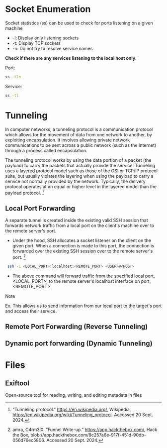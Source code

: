 # Socket Enumeration
Socket statistics (ss) can be used to check for ports listening on a given machine
- \-l: Display only listening sockets
- \-t: Display TCP sockets
- \-n: Do not try to resolve service names

**Check if there are any services listening to the local host only:**

Port:
```bash
ss -tln
```
Service:
```bash
ss -tl
```

# Tunneling 
In computer networks, a tunneling protocol is a communication protocol which allows for 
the movement of data from one network to another, by exploiting encapsulation. It 
involves allowing private network communications to be sent across a public network 
(such as the Internet) through a process called encapsulation.

The tunneling protocol works by using the data portion of a packet (the payload) to carry the packets that actually provide the service. Tunneling uses a layered protocol model such as those of the OSI or TCP/IP protocol suite, but usually violates the layering when using the payload to carry a service not normally provided by the network. Typically, the delivery protocol operates at an equal or higher level in the layered model than the payload protocol. [^1]
## Local Port Forwarding 
A separate tunnel is created inside the existing valid SSH session that forwards network 
traffic from a local port on the client's machine over to the remote server's port. 
- Under the hood, SSH allocates a socket listener on the client on the given port. When a connection is made to this port, the connection is forwarded over the existing SSH session over to the remote server's port. [^2]
```bash
 ssh -L <LOCAL_PORT>:localhost:<REMOTE_PORT> <USER>@<HOST>
```
- The above command will forward traffic from the specified local port, <LOCAL_PORT>, to the remote server's localhost interface on port, <REMOTE_PORT>
>[!NOTE]
> Ex. This allows us to send information from our local port to the target's port and access their service.
## Remote Port Forwarding (Reverse Tunneling)
## Dynamic port forwarding (Dynamic Tunneling)

# Files
## Exiftool
Open-source tool for reading, writing, and editing metadata in files


[^1]: “Tunneling protocol.” https://en.wikipedia.org/, Wikipedia, https://en.wikipedia.org/wiki/Tunneling_protocol. Accessed 20 Sept. 2024. 
[^2]: amra, C4rm3l0. “Funnel Write-up.” https://app.hackthebox.com/, Hack the Box, blob://app.hackthebox.com/8c257a6e-917f-451d-90db-056d76ec5806. Accessed 20 Sept. 2024. 
